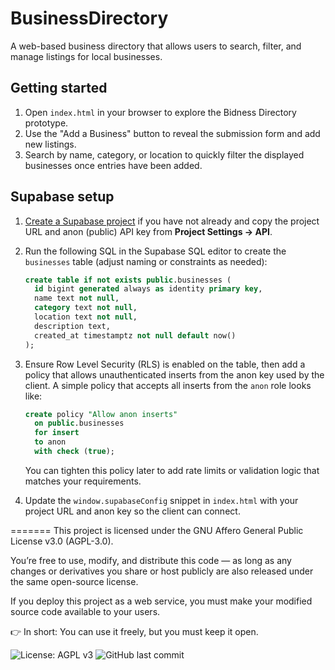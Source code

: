 # BusinessDirectory

A web-based business directory that allows users to search, filter, and manage listings for local businesses.

## Getting started

1. Open `index.html` in your browser to explore the Bidness Directory prototype.
2. Use the "Add a Business" button to reveal the submission form and add new listings.
3. Search by name, category, or location to quickly filter the displayed businesses once entries have been added.

## Supabase setup

1. [Create a Supabase project](https://supabase.com/dashboard/projects) if you have not already and copy the project URL and anon (public) API key from **Project Settings → API**.
2. Run the following SQL in the Supabase SQL editor to create the `businesses` table (adjust naming or constraints as needed):

   ```sql
   create table if not exists public.businesses (
     id bigint generated always as identity primary key,
     name text not null,
     category text not null,
     location text not null,
     description text,
     created_at timestamptz not null default now()
   );
   ```

3. Ensure Row Level Security (RLS) is enabled on the table, then add a policy that allows unauthenticated inserts from the anon key used by the client. A simple policy that accepts all inserts from the `anon` role looks like:

   ```sql
   create policy "Allow anon inserts"
     on public.businesses
     for insert
     to anon
     with check (true);
   ```

   You can tighten this policy later to add rate limits or validation logic that matches your requirements.
4. Update the `window.supabaseConfig` snippet in `index.html` with your project URL and anon key so the client can connect.

=======
This project is licensed under the GNU Affero General Public License v3.0 (AGPL-3.0).

You’re free to use, modify, and distribute this code —
as long as any changes or derivatives you share or host publicly are also released under the same open-source license.

If you deploy this project as a web service, you must make your modified source code available to your users.

👉 In short: You can use it freely, but you must keep it open.

![License: AGPL v3](https://img.shields.io/badge/License-AGPL_v3-blue.svg)
![GitHub last commit](https://img.shields.io/github/last-commit/consequentlyvaluable/BusinessDirectory)
